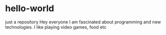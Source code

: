 # hello-world
just a repository
Hey everyone
I am fascinated about programming and new technologies. I like playing video games, food etc
